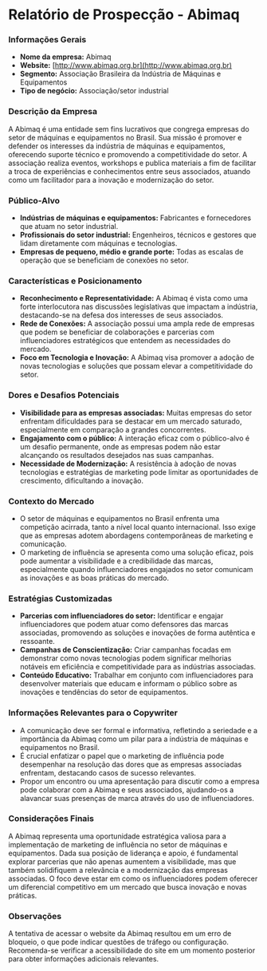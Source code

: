 # Relatório de Prospecção - Abimaq

### Informações Gerais
- **Nome da empresa:** Abimaq
- **Website:** [http://www.abimaq.org.br](http://www.abimaq.org.br)
- **Segmento:** Associação Brasileira da Indústria de Máquinas e Equipamentos
- **Tipo de negócio:** Associação/setor industrial

### Descrição da Empresa
A Abimaq é uma entidade sem fins lucrativos que congrega empresas do setor de máquinas e equipamentos no Brasil. Sua missão é promover e defender os interesses da indústria de máquinas e equipamentos, oferecendo suporte técnico e promovendo a competitividade do setor. A associação realiza eventos, workshops e publica materiais a fim de facilitar a troca de experiências e conhecimentos entre seus associados, atuando como um facilitador para a inovação e modernização do setor.

### Público-Alvo
- **Indústrias de máquinas e equipamentos:** Fabricantes e fornecedores que atuam no setor industrial.
- **Profissionais do setor industrial:** Engenheiros, técnicos e gestores que lidam diretamente com máquinas e tecnologias.
- **Empresas de pequeno, médio e grande porte:** Todas as escalas de operação que se beneficiam de conexões no setor.

### Características e Posicionamento
- **Reconhecimento e Representatividade:** A Abimaq é vista como uma forte interlocutora nas discussões legislativas que impactam a indústria, destacando-se na defesa dos interesses de seus associados.
- **Rede de Conexões:** A associação possui uma ampla rede de empresas que podem se beneficiar de colaborações e parcerias com influenciadores estratégicos que entendem as necessidades do mercado.
- **Foco em Tecnologia e Inovação:** A Abimaq visa promover a adoção de novas tecnologias e soluções que possam elevar a competitividade do setor.

### Dores e Desafios Potenciais
- **Visibilidade para as empresas associadas:** Muitas empresas do setor enfrentam dificuldades para se destacar em um mercado saturado, especialmente em comparação a grandes concorrentes.
- **Engajamento com o público:** A interação eficaz com o público-alvo é um desafio permanente, onde as empresas podem não estar alcançando os resultados desejados nas suas campanhas.
- **Necessidade de Modernização:** A resistência à adoção de novas tecnologias e estratégias de marketing pode limitar as oportunidades de crescimento, dificultando a inovação.

### Contexto do Mercado
- O setor de máquinas e equipamentos no Brasil enfrenta uma competição acirrada, tanto a nível local quanto internacional. Isso exige que as empresas adotem abordagens contemporâneas de marketing e comunicação.
- O marketing de influência se apresenta como uma solução eficaz, pois pode aumentar a visibilidade e a credibilidade das marcas, especialmente quando influenciadores engajados no setor comunicam as inovações e as boas práticas do mercado.

### Estratégias Customizadas
- **Parcerias com influenciadores do setor:** Identificar e engajar influenciadores que podem atuar como defensores das marcas associadas, promovendo as soluções e inovações de forma autêntica e ressoante.
- **Campanhas de Conscientização:** Criar campanhas focadas em demonstrar como novas tecnologias podem significar melhorias notáveis em eficiência e competitividade para as indústrias associadas.
- **Conteúdo Educativo:** Trabalhar em conjunto com influenciadores para desenvolver materiais que educam e informam o público sobre as inovações e tendências do setor de equipamentos.

### Informações Relevantes para o Copywriter
- A comunicação deve ser formal e informativa, refletindo a seriedade e a importância da Abimaq como um pilar para a indústria de máquinas e equipamentos no Brasil.
- É crucial enfatizar o papel que o marketing de influência pode desempenhar na resolução das dores que as empresas associadas enfrentam, destacando casos de sucesso relevantes.
- Propor um encontro ou uma apresentação para discutir como a empresa pode colaborar com a Abimaq e seus associados, ajudando-os a alavancar suas presenças de marca através do uso de influenciadores.

### Considerações Finais
A Abimaq representa uma oportunidade estratégica valiosa para a implementação de marketing de influência no setor de máquinas e equipamentos. Dada sua posição de liderança e apoio, é fundamental explorar parcerias que não apenas aumentem a visibilidade, mas que também solidifiquem a relevância e a modernização das empresas associadas. O foco deve estar em como os influenciadores podem oferecer um diferencial competitivo em um mercado que busca inovação e novas práticas.

### Observações
A tentativa de acessar o website da Abimaq resultou em um erro de bloqueio, o que pode indicar questões de tráfego ou configuração. Recomenda-se verificar a acessibilidade do site em um momento posterior para obter informações adicionais relevantes.